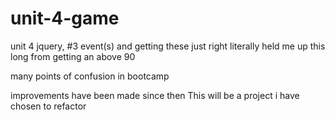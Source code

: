 # unit-4-game
unit 4 jquery, #3 event(s) and getting these just right literally held me up this long from getting an above 90

many points of confusion in bootcamp 

improvements have been made since then 
This will be a project i have chosen to refactor 

